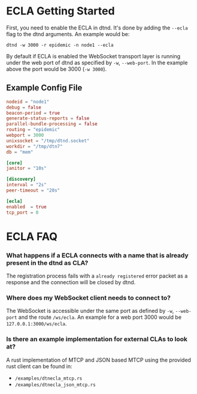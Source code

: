 # ECLA Getting Started

First, you need to enable the ECLA in dtnd. It's done by adding the ``--ecla`` flag to the dtnd arguments. An example would be:

```
dtnd -w 3000 -r epidemic -n node1 --ecla
```

By default if ECLA is enabled the WebSocket transport layer is running under the web port of dtnd as specified by ``-w``, ``--web-port``. In the example above the port would be 3000 (``-w 3000``).

## Example Config File

```toml
nodeid = "node1"
debug = false
beacon-period = true
generate-status-reports = false
parallel-bundle-processing = false
routing = "epidemic"
webport = 3000
unixsocket = "/tmp/dtnd.socket"
workdir = "/tmp/dtn7"
db = "mem"

[core]
janitor = "10s"

[discovery]
interval = "2s"
peer-timeout = "20s"

[ecla]
enabled  = true
tcp_port = 0
```


# ECLA FAQ

### What happens if a ECLA connects with a name that is already present in the dtnd as CLA?

The registration process fails with a ``already registered`` error packet as a response and the connection will be closed by dtnd.

### Where does my WebSocket client needs to connect to?

The WebSocket is accessible under the same port as defined by ``-w``, ``--web-port`` and the route ``/ws/ecla``. An example for a web port 3000 would be ``127.0.0.1:3000/ws/ecla``.

### Is there an example implementation for external CLAs to look at?

A rust implementation of MTCP and JSON based MTCP using the provided rust client can be found in:
- ``/examples/dtnecla_mtcp.rs``
- ``/examples/dtnecla_json_mtcp.rs``